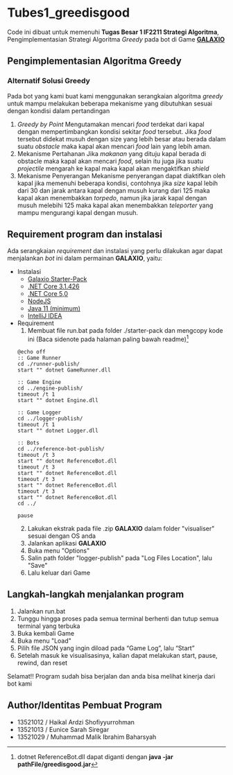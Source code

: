 # Tubes1_greedisgood
Code ini dibuat untuk memenuhi **Tugas Besar 1 IF2211 Strategi Algoritma**, Pengimplementasian Strategi Algoritma *Greedy* pada bot di Game [**GALAXIO**](https://github.com/EntelectChallenge/2021-Galaxio)
## Pengimplementasian Algoritma Greedy
### Alternatif Solusi Greedy
Pada bot yang kami buat kami menggunakan serangkaian algoritma *greedy* untuk mampu melakukan beberapa mekanisme yang dibutuhkan sesuai dengan kondisi dalam pertandingan
1. *Greedy by Point*
Mengutamakan mencari *food* terdekat dari kapal dengan mempertimbangkan kondisi sekitar *food* tersebut. Jika *food* tersebut didekat musuh dengan size yang lebih besar atau berada dalam suatu *obstacle* maka kapal akan mencari *food* lain yang lebih aman.
2. Mekanisme Pertahanan
Jika *makanan* yang dituju kapal berada di obstacle maka kapal akan mencari *food*, selain itu juga jika suatu *projectile* mengarah ke kapal maka kapal akan mengaktifkan *shield*
3. Mekanisme Penyerangan
Mekanisme penyerangan dapat diaktifkan oleh kapal jika memenuhi beberapa kondisi, contohnya jika *size* kapal lebih dari 30 dan jarak antara kapal dengan musuh kurang dari 125 maka kapal akan menembakkan *torpedo*, namun jika jarak kapal dengan musuh melebihi 125 maka kapal akan menembakkan *teleporter* yang mampu mengurangi kapal dengan musuh.
## Requirement program dan instalasi
Ada serangkaian *requirement* dan instalasi yang perlu dilakukan agar dapat menjalankan *bot* ini dalam permainan **GALAXIO**, yaitu:
- Instalasi
  - [Galaxio Starter-Pack](https://github.com/EntelectChallenge/2021-Galaxio/releases/tag/2021.3.2)
  - [.NET Core 3.1.426](https://dotnet.microsoft.com/en-us/download/dotnet/3.1)
  - [.NET Core 5,0](https://dotnet.microsoft.com/en-us/download/dotnet/5.0)
  - [NodeJS](https://nodejs.org/en/download/)
  - [Java 11 (minimum)](https://www.oracle.com/java/technologies/downloads/#java)
  - [IntelliJ IDEA](https://www.jetbrains.com/idea/)
- Requirement
  1. Membuat file run.bat pada folder ./starter-pack dan mengcopy kode ini (Baca sidenote pada halaman paling bawah readme)[^1]
  ```
  @echo off
  :: Game Runner
  cd ./runner-publish/
  start "" dotnet GameRunner.dll

  :: Game Engine
  cd ../engine-publish/
  timeout /t 1
  start "" dotnet Engine.dll

  :: Game Logger
  cd ../logger-publish/
  timeout /t 1
  start "" dotnet Logger.dll

  :: Bots
  cd ../reference-bot-publish/
  timeout /t 3
  start "" dotnet ReferenceBot.dll
  timeout /t 3
  start "" dotnet ReferenceBot.dll
  timeout /t 3
  start "" dotnet ReferenceBot.dll
  timeout /t 3
  start "" dotnet ReferenceBot.dll
  cd ../

  pause 
  ```
  2. Lakukan ekstrak pada file .zip **GALAXIO** dalam folder "visualiser" sesuai dengan OS anda
  3. Jalankan aplikasi **GALAXIO**
  4. Buka menu "Options"
  5. Salin path folder "logger-publish" pada "Log Files Location", lalu "Save"
  6. Lalu keluar dari Game
## Langkah-langkah menjalankan program  
  1. Jalankan run.bat
  2. Tunggu hingga proses pada semua terminal berhenti dan tutup semua terminal yang terbuka
  3. Buka kembali Game
  4. Buka menu "Load"
  5. Pilih file JSON yang ingin diload pada “Game Log”, lalu “Start”
  6. Setelah masuk ke visualisasinya, kalian dapat melakukan start, pause, rewind, dan reset

Selamat!! Program sudah bisa berjalan dan anda bisa melihat kinerja dari bot kami
## Author/Identitas Pembuat Program
- 13521012 / Haikal Ardzi Shofiyyurrohman
- 13521013 / Eunice Sarah Siregar
- 13521029 / Muhammad Malik Ibrahim Baharsyah

[^1]: dotnet ReferenceBot.dll dapat diganti dengan **java -jar pathFile/greedisgood.jar**
